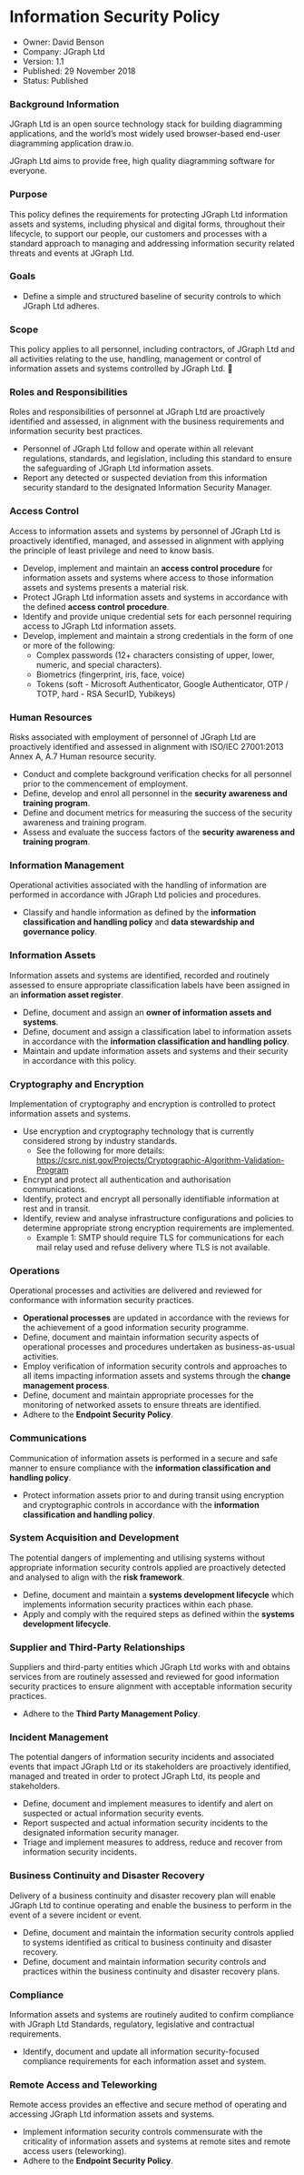 # Information Security Policy

- Owner:    David Benson
- Company:    JGraph Ltd
- Version:    1.1
- Published:    29 November 2018
- Status:        Published


### Background Information

JGraph Ltd is an open source technology stack for building diagramming applications, and the world’s most widely used browser-based end-user diagramming application draw.io.

JGraph Ltd aims to provide free, high quality diagramming software for everyone.

### Purpose

This policy defines the requirements for protecting JGraph Ltd information assets and systems, including physical and digital forms, throughout their lifecycle, to support our people, our customers and processes with a standard approach to managing and addressing information security related threats and events at JGraph Ltd.

### Goals

- Define a simple and structured baseline of security controls to which JGraph Ltd adheres.

### Scope

This policy applies to all personnel, including contractors, of JGraph Ltd and all activities relating to the use, handling, management or control of information assets and systems controlled by JGraph Ltd.

### Roles and Responsibilities

Roles and responsibilities of personnel at JGraph Ltd are proactively identified and assessed, in alignment with the business requirements and information security best practices.

- Personnel of JGraph Ltd follow and operate within all relevant regulations, standards, and legislation, including this standard to ensure the safeguarding of JGraph Ltd information assets.
- Report any detected or suspected deviation from this information security standard to the designated Information Security Manager.

### Access Control

Access to information assets and systems by personnel of JGraph Ltd is proactively identified, managed, and assessed in alignment with applying the principle of least privilege and need to know basis.

- Develop, implement and maintain an __access control procedure__ for information assets and systems where access to those information assets and systems presents a material risk.
- Protect JGraph Ltd information assets and systems in accordance with the defined __access control procedure__.
- Identify and provide unique credential sets for each personnel requiring access to JGraph Ltd information assets.
- Develop, implement and maintain a strong credentials in the form of one or more of the following:
   * Complex passwords (12+ characters consisting of upper, lower, numeric, and special characters).
   * Biometrics (fingerprint, iris, face, voice)
   * Tokens (soft - Microsoft Authenticator, Google Authenticator, OTP / TOTP, hard - RSA SecurID, Yubikeys)

### Human Resources

Risks associated with employment of personnel of JGraph Ltd are proactively identified and assessed in alignment with ISO/IEC 27001:2013 Annex A, A.7 Human resource security.

- Conduct and complete background verification checks for all personnel prior to the commencement of employment.
- Define, develop and enrol all personnel in the __security awareness and training program__.
- Define and document metrics for measuring the success of the security awareness and training program.
- Assess and evaluate the success factors of the __security awareness and training program__.

### Information Management

Operational activities associated with the handling of information are performed in accordance with JGraph Ltd policies and procedures.

- Classify and handle information as defined by the __information classification and handling policy__ and __data stewardship and governance policy__.

### Information Assets

Information assets and systems are identified, recorded and routinely assessed to ensure appropriate classification labels have been assigned in an __information asset register__.

- Define, document and assign an __owner of information assets and systems__.
- Define, document and assign a classification label to information assets in accordance with the __information classification and handling policy__.
- Maintain and update information assets and systems and their security in accordance with this policy.

### Cryptography and Encryption

Implementation of cryptography and encryption is controlled to protect information assets and systems.

- Use encryption and cryptography technology that is currently considered strong by industry standards.
  * See the following for more details:
https://csrc.nist.gov/Projects/Cryptographic-Algorithm-Validation-Program
- Encrypt and protect all authentication and authorisation communications.
- Identify, protect and encrypt all personally identifiable information at rest and in transit.
- Identify, review and analyse infrastructure configurations and policies to determine appropriate strong encryption requirements are implemented.
  * Example 1: SMTP should require TLS for communications for each mail relay used and refuse delivery where TLS is not available.

### Operations

Operational processes and activities are delivered and reviewed for conformance with information security practices.

- __Operational processes__ are updated in accordance with the reviews for the achievement of a good information security programme.
- Define, document and maintain information security aspects of operational processes and procedures undertaken as business-as-usual activities.
- Employ verification of information security controls and approaches to all items impacting information assets and systems through the __change management process__.
- Define, document and maintain appropriate processes for the monitoring of networked assets to ensure threats are identified.
- Adhere to the __Endpoint Security Policy__.

### Communications

Communication of information assets is performed in a secure and safe manner to ensure compliance with the __information classification and handling policy__.

- Protect information assets prior to and during transit using encryption and cryptographic controls in accordance with the __information classification and handling policy__.

### System Acquisition and Development

The potential dangers of implementing and utilising systems without appropriate information security controls applied are proactively detected and analysed to align with the __risk framework__.

- Define, document and maintain a __systems development lifecycle__ which implements information security practices within each phase.
- Apply and comply with the required steps as defined within the __systems development lifecycle__.

### Supplier and Third-Party Relationships

Suppliers and third-party entities which JGraph Ltd works with and obtains services from are routinely assessed and reviewed for good information security practices to ensure alignment with acceptable information security practices.

- Adhere to the __Third Party Management Policy__.

### Incident Management

The potential dangers of information security incidents and associated events that impact JGraph Ltd or its stakeholders are proactively identified, managed and treated in order to protect JGraph Ltd, its people and stakeholders.

- Define, document and implement measures to identify and alert on suspected or actual information security events.
- Report suspected and actual information security incidents to the designated information security manager.
- Triage and implement measures to address, reduce and recover from information security incidents.

### Business Continuity and Disaster Recovery

Delivery of a business continuity and disaster recovery plan will enable JGraph Ltd to continue operating and enable the business to perform in the event of a severe incident or event.

- Define, document and maintain the information security controls applied to systems identified as critical to business continuity and disaster recovery.
- Define, document and maintain information security controls and practices within the business continuity and disaster recovery plans.

### Compliance

Information assets and systems are routinely audited to confirm compliance with JGraph Ltd Standards, regulatory, legislative and contractual requirements.

- Identify, document and update all information security-focused compliance requirements for each information asset and system.

### Remote Access and Teleworking

Remote access provides an effective and secure method of operating and accessing JGraph Ltd information assets and systems.

- Implement information security controls commensurate with the criticality of information assets and systems at remote sites and remote access users (teleworking).
- Adhere to the __Endpoint Security Policy__.
